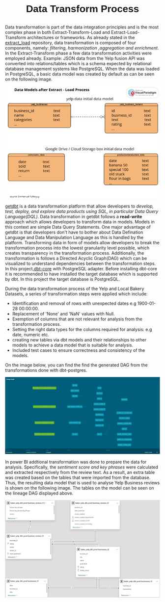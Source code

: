 <link rel="stylesheet" href="background.css">
<h1>
<p style="font-family: Arial, sans-serif; text-align: center; font-size: 2rem"><b>Data Transform Process</b></p>
</h1>

<p>
Data transformation is part of the data integration principles and is the most complex phase in both Extract-Transform-Load and
Extract-Load-Transform architectures or frameworks. As already stated in the <a href = "https://github.com/yufeenyuy/extract_load">extract_load</a> repository, data transformation is composed of four components, namely: <em>filtering, harmonization ,aggregation and enrichment</em>. In the Extract-Transform phase a few data transformation activities were employed already. Example: JSON data from the Yelp fusion API was converted into relations/tables which is a schema expected by relational database management systems like PostgreSQL. When the data was loaded in PostgreSQL, a basic data model was created by default as can be seen on the following image.</p>

![Basic data model before transformation](./img/extract_load_data_model.png "data model")

<p>
<a href="https://docs.getdbt.com/docs/get-started-dbt">getdbt</a> is a data transformation platform that allow developers to <em>develop, test, deploy, and explore data products using SQL, in particular Data Query Language(DQL)</em>. Data transformation in getdbt follows a <b>read-write</b> approach which allows developers to transform data in models. Models in this context are simple Data Query Statements. One major advantage of getdbt is that developers don't have to bother about Data Defination Language and Data Manipulation Language as this is handled by the platform. Transforming data in form of models allow developers to break the transformation process into the lowest granularity level possible, which creates transparency in the transformation process. Additionally, the transformation is follows a Directed Acyclic Graph(DAG) which can be visualized to understand dependencies between the transformation steps. In this project,<a href="https://docs.getdbt.com/docs/core/installation-overview">dbt-core</a> with PostgreSQL adapter. Before installing dbt-core it is recommended to have installed the target database which is supported by dbt. In this project the target database is PostgreSQL.</p>

During the data transformation process of the Yelp and Local Bakery Datasets, a series of transformation steps were applied which include:
+ Identification and removal of rows with unexpected dates e.g 1900-01-28 00:00:00.
+ Replacement of 'None' and 'NaN' values with Null.
+ Exemption of columns that are not relevant for analysis from the transformation process.
+ Setting the right data types for the columns required for analysis: e.g date, numeric etc.
+ creating new tables via dbt models and their relationships to other models to achieve a data model that is suitable for analysis.
+ Included test cases to ensure correctness and consistency of the models.

On the image below, you can find the find the generated DAG from the transformations done with dbt-postgres.

![Directed Acyclic Graph](./img/dbt_lineage_graph.JPG "data transformation")

In power BI addtional transformation was done to prepare the data for analysis. Specifically, the *sentiment score and key phrases* were calculated and extracted respectively from the review text. As a result, an extra table was created based on the tables that were imported from the database. Thus, the resulting data model that is used to analyse Yelp Business reviews is shown on the following image. The tables on the model can be seen on the lineage DAG displayed above.

![Yelp Business Reviews](./img/yelp_data_model.JPG "Yelp Business Reviews Data Model")